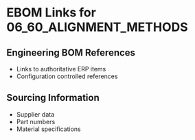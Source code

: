 # EBOM Links for 06_60_ALIGNMENT_METHODS

## Engineering BOM References
- Links to authoritative ERP items
- Configuration controlled references

## Sourcing Information
- Supplier data
- Part numbers
- Material specifications

